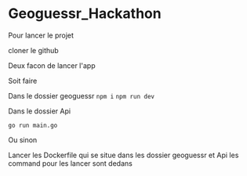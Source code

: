 # Geoguessr_Hackathon

Pour lancer le projet 

cloner le github 

Deux facon de lancer l'app 

Soit faire 

Dans le dossier geoguessr
`npm i`
`npm run dev`

Dans le dossier Api

`go run main.go`

Ou sinon 

Lancer les Dockerfile qui se situe dans les dossier geoguessr et Api 
les command pour les lancer sont dedans